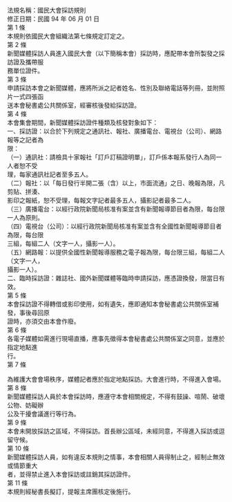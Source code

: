 法規名稱：國民大會採訪規則  
修正日期：民國 94 年 06 月 01 日  
第 1 條  
本規則依國民大會組織法第七條規定訂定之。  
第 2 條  
新聞媒體採訪人員進入國民大會（以下簡稱本會）採訪時，應配帶本會所製發之採訪證及攜帶服  
務單位證件。  
第 3 條  
申請採訪本會之新聞媒體，應將所派之記者姓名、性別及聯絡電話等列冊，並附照片一式四張函  
送本會秘書處公共關係室，經審核後發給採訪證。  
第 4 條  
本會集會期間，新聞媒體採訪證件種類及核發對象如下：  
一、採訪證：以合於下列規定之通訊社、報社、廣播電台、電視台（公司）、網路報等之記者為  
限：  
（一）通訊社：請檢具十家報社「訂戶訂稿證明單」，訂戶係本報系發行人為同一人者恕不受  
理，每家通訊社記者至多五人。  
（二）報社：以「每日發行半開二張（含）以上，市面流通」之日、晚報為限，凡剪貼、拼湊、  
影印之報紙，恕不受理，每報文字記者最多五人，攝影記者最多二人。  
（三）廣播電台：以經行政院新聞局核准有案並含有新聞報導節目者為限，每台限一人為原則。  
（四）電視台（公司）：以經行政院新聞局核准有案並含有全國性新聞報導節目者為限，每台限  
三組，每組二人（文字一人，攝影一人）。  
（五）網路報：以提供全國性新聞報導服務之電子報為限，每台限三組，每組二人（文字一人，  
攝影一人）。  
二、臨時採訪證：雜誌社、國外新聞媒體等臨時申請採訪，應憑證換發，限當日有效。  
第 5 條  
本會採訪證不得轉借或影印使用，如有遺失，應即通知本會秘書處公共關係室補發，事後尋回原  
證時，亦須交由本會作廢。  
第 6 條  
各電子媒體如需進行現場直播，應事先徵得本會秘書處公共關係室之同意，並應於指定地點進  
行。  
第 7 條  


為維護大會會場秩序，媒體記者應於指定地點採訪。大會進行時，不得進入會場。  
第 8 條  
新聞媒體採訪人員於本會採訪時，應遵守本會相關規定，不得有鼓譟、喧鬧、破壞公物、妨礙辦  
公及干擾會議進行等行為。  
第 9 條  
本會未開放採訪之區域，不得採訪。首長辦公區域，未經同意，不得進入採訪或逗留守候。  
第 10 條  
新聞媒體採訪人員，如有違反本規則之情事，本會相關人員得制止之，經制止無效或情節重大  
者，並得禁止進入本會採訪或註銷其採訪證件。  
第 11 條  
本規則經秘書長擬訂，提報主席團核定後施行。  


